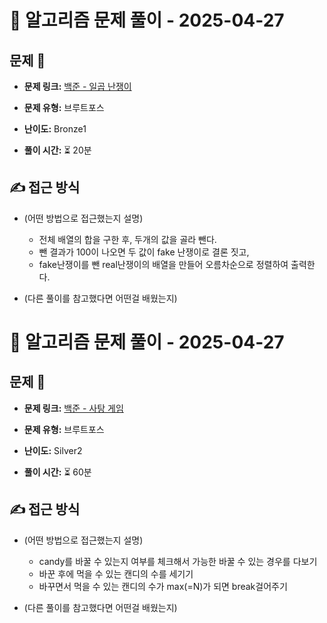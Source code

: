 # 📝 알고리즘 문제 풀이 - 2025-04-27

## 문제 📖

- **문제 링크:** [백준 - 일곱 난쟁이](https://www.acmicpc.net/problem/2309)

- **문제 유형:** 브루트포스

- **난이도:** Bronze1

- **풀이 시간:** ⏳ 20분

## ✍ 접근 방식

- (어떤 방법으로 접근했는지 설명)

  - 전체 배열의 합을 구한 후, 두개의 값을 골라 뺀다.
  - 뺀 결과가 100이 나오면 두 값이 fake 난쟁이로 결론 짓고,
  - fake난쟁이를 뺀 real난쟁이의 배열을 만들어 오름차순으로 정렬하여 출력한다.

- (다른 풀이를 참고했다면 어떤걸 배웠는지)

# 📝 알고리즘 문제 풀이 - 2025-04-27

## 문제 📖

- **문제 링크:** [백준 - 사탕 게임](https://www.acmicpc.net/problem/3085)

- **문제 유형:** 브루트포스

- **난이도:** Silver2

- **풀이 시간:** ⏳ 60분

## ✍ 접근 방식

- (어떤 방법으로 접근했는지 설명)

  - candy를 바꿀 수 있는지 여부를 체크해서 가능한 바꿀 수 있는 경우를 다보기
  - 바꾼 후에 먹을 수 있는 캔디의 수를 세기기
  - 바꾸면서 먹을 수 있는 캔디의 수가 max(=N)가 되면 break걸어주기

- (다른 풀이를 참고했다면 어떤걸 배웠는지)
